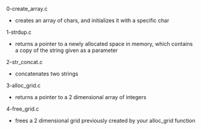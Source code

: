 0-create_array.c
- creates an array of chars, and initializes it with a specific char

1-strdup.c
- returns a pointer to a newly allocated space in memory, which contains a copy of the string given as a parameter

2-str_concat.c
- concatenates two strings

3-alloc_grid.c
-  returns a pointer to a 2 dimensional array of integers

4-free_grid.c
- frees a 2 dimensional grid previously created by your alloc_grid function
